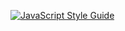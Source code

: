 [![JavaScript Style Guide](https://cdn.rawgit.com/standard/standard/master/badge.svg)](https://github.com/standard/standard)